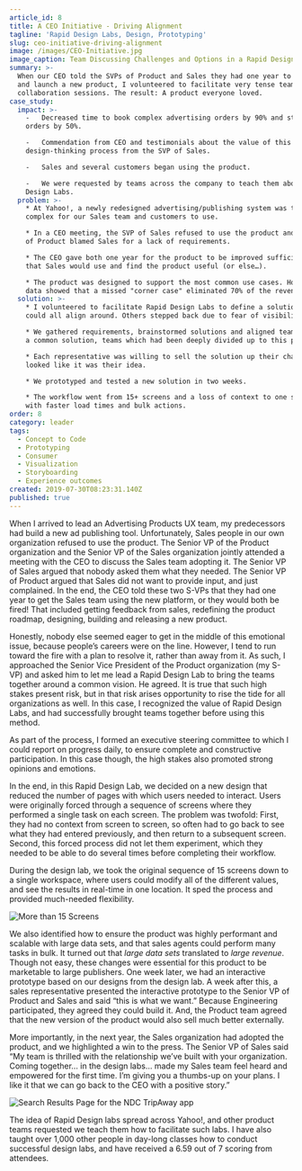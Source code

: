 ```yaml
---
article_id: 8
title: A CEO Initiative - Driving Alignment
tagline: 'Rapid Design Labs, Design, Prototyping'
slug: ceo-initiative-driving-alignment
image: /images/CEO-Initiative.jpg
image_caption: Team Discussing Challenges and Options in a Rapid Design Lab
summary: >-
  When our CEO told the SVPs of Product and Sales they had one year to agree on
  and launch a new product, I volunteered to facilitate very tense teams through
  collaboration sessions. The result: A product everyone loved.
case_study:
  impact: >-
    -   Decreased time to book complex advertising orders by 90% and standard
    orders by 50%.

    -   Commendation from CEO and testimonials about the value of this
    design-thinking process from the SVP of Sales.

    -   Sales and several customers began using the product.

    -   We were requested by teams across the company to teach them about Rapid
    Design Labs.
  problem: >-
    * At Yahoo!, a newly redesigned advertising/publishing system was too
    complex for our Sales team and customers to use.

    * In a CEO meeting, the SVP of Sales refused to use the product and the SVP
    of Product blamed Sales for a lack of requirements.

    * The CEO gave both one year for the product to be improved sufficiently
    that Sales would use and find the product useful (or else…).

    * The product was designed to support the most common use cases. However,
    data showed that a missed "corner case" eliminated 70% of the revenue.
  solution: >-
    * I volunteered to facilitate Rapid Design Labs to define a solution that we
    could all align around. Others stepped back due to fear of visibility.

    * We gathered requirements, brainstormed solutions and aligned teams around
    a common solution, teams which had been deeply divided up to this point.

    * Each representative was willing to sell the solution up their chain, so it
    looked like it was their idea.

    * We prototyped and tested a new solution in two weeks.

    * The workflow went from 15+ screens and a loss of context to one screen
    with faster load times and bulk actions.
order: 8
category: leader
tags:
  - Concept to Code
  - Prototyping
  - Consumer
  - Visualization
  - Storyboarding
  - Experience outcomes
created: 2019-07-30T08:23:31.140Z
published: true
---
```

When I arrived to lead an Advertising Products UX team, my predecessors had build a new ad publishing tool. Unfortunately, Sales people in our own organization refused to use the product. The Senior VP of the Product organization and the Senior VP of the Sales organization jointly attended a meeting with the CEO to discuss the Sales team adopting it. The Senior VP of Sales argued that nobody asked them what they needed. The Senior VP of Product argued that Sales did not want to provide input, and just complained. In the end, the CEO told these two S-VPs that they had one year to get the Sales team using the new platform, or they would both be fired! That included getting feedback from sales, redefining the product roadmap, designing, building and releasing a new product.

Honestly, nobody else seemed eager to get in the middle of this emotional issue, because people’s careers were on the line. However, I tend to run toward the fire with a plan to resolve it, rather than away from it. As such, I approached the Senior Vice President of the Product organization (my S-VP) and asked him to let me lead a Rapid Design Lab to bring the teams together around a common vision. He agreed. It is true that such high stakes present risk, but in that risk arises opportunity to rise the tide for all organizations as well. In this case, I recognized the value of Rapid Design Labs, and had successfully brought teams together before using this method.

As part of the process, I formed an executive steering committee to which I could report on progress daily, to ensure complete and constructive participation. In this case though, the high stakes also promoted strong opinions and emotions.

In the end, in this Rapid Design Lab, we decided on a new design that reduced the number of pages with which users needed to interact. Users were originally forced through a sequence of screens where they performed a single task on each screen. The problem was twofold: First, they had no context from screen to screen, so often had to go back to see what they had entered previously, and then return to a subsequent screen. Second, this forced process did not let them experiment, which they needed to be able to do several times before completing their workflow.

During the design lab, we took the original sequence of 15 screens down to a single workspace, where users could modify all of the different values, and see the results in real-time in one location. It sped the process and provided much-needed flexibility.

![More than 15 Screens](/images/Artboard.jpg)

We also identified how to ensure the product was highly performant and scalable with large data sets, and that sales agents could perform many tasks in bulk. It turned out that _large data sets_ translated to _large revenue_. Though not easy, these changes were essential for this product to be marketable to large publishers. One week later, we had an interactive prototype based on our designs from the design lab. A week after this, a sales representative presented the interactive prototype to the Senior VP of Product and Sales and said “this is what we want.” Because Engineering participated, they agreed they could build it. And, the Product team agreed that the new version of the product would also sell much better externally.

More importantly, in the next year, the Sales organization had adopted the product, and we highlighted a win to the press. The Senior VP of Sales said “My team is thrilled with the relationship we’ve built with your organization. Coming together… in the design labs… made my Sales team feel heard and empowered for the first time. I’m giving you a thumbs-up on your plans. I like it that we can go back to the CEO with a positive story.”

![Search Results Page for the NDC TripAway app](/images/ResGUI-1.png)

The idea of Rapid Design labs spread across Yahoo!, and other product teams requested we teach them how to facilitate such labs. I have also taught over 1,000 other people in day-long classes how to conduct successful design labs, and have received a 6.59 out of 7 scoring from attendees.
